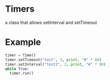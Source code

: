 # Timers
a class that allows setInterval and setTimeout 


# Example


```py
timer = Time()
timer.setTimeout("test", 3, print, "#" * 80)
timer.setInterval("test2", 2, print, "#" * 80)
while True:
  timer.run()
```
